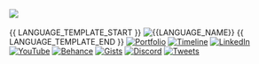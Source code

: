 ![](https://github.com/rohzzn/rohzzn/blob/main/Gif.gif)
---

{{ LANGUAGE_TEMPLATE_START }}
![{{LANGUAGE_NAME}}](https://img.shields.io/static/v1?style=flat-square&label=%E2%A0%80&color=555&labelColor={{LANGUAGE_COLOR:uri}}&message={{LANGUAGE_NAME:uri}}%EF%B8%B1{{LANGUAGE_PERCENT:uri}}%25)
{{ LANGUAGE_TEMPLATE_END }} [![Portfolio](https://img.shields.io/static/v1?style=flat-square&label=%E2%A0%80&color=555&labelColor=e2dcc8&message=Portfolio)](https://rohzzn.me/)
[![Timeline](https://img.shields.io/static/v1?style=flat-square&label=%E2%A0%80&color=555&labelColor=894cff&message=Timeline)](https://tree.rohzzn.me/) 
[![LinkedIn](https://img.shields.io/static/v1?style=flat-square&label=%E2%A0%80&color=555&labelColor=0d709f&message=LinkedIn)](https://www.linkedin.com/in/rohzzn/)
[![YouTube](https://img.shields.io/static/v1?style=flat-square&label=%E2%A0%80&color=555&labelColor=c4302b&message=YouTube)](https://www.youtube.com/channel/UCIal5uyyIBPUFq5rLkhLqjg)
[![Behance](https://img.shields.io/static/v1?style=flat-square&label=%E2%A0%80&color=555&labelColor=053eff&message=Behance)](https://www.behance.net/rohzzn)
[![Gists](https://img.shields.io/static/v1?style=flat-square&label=%E2%A0%80&color=555&labelColor=211f1f&message=Gists)](https://gist.github.com/rohzzn)
[![Discord](https://img.shields.io/static/v1?style=flat-square&label=%E2%A0%80&color=555&labelColor=5865f2&message=Discord)](https://discord.com/invite/VSNdFZpk7g)
[![Tweets](https://img.shields.io/static/v1?style=flat-square&label=%E2%A0%80&color=555&labelColor=1DA1F2&message=Tweets)](https://twitter.com/rohzzn)

